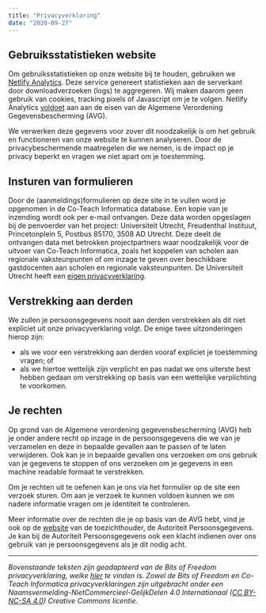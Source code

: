 ```yaml
---
title: "Privacyverklaring"
date: "2020-09-27"
---
```


## Gebruiksstatistieken website

Om gebruiksstatistieken op onze website bij te houden, gebruiken we
[Netlify Analytics](https://www.netlify.com/products/analytics/). Deze service
genereert statistieken aan de serverkant door downloadverzoeken (logs) te
aggregeren. Wij maken daarom geen gebruik van cookies, tracking pixels of
Javascript om je te volgen. Netlify Analytics
[voldoet](https://www.netlify.com/gdpr-ccpa) aan aan de eisen van de Algemene
Verordening Gegevensbescherming (AVG).

We verwerken deze gegevens voor zover dit noodzakelijk is om het gebruik en
functioneren van onze website te kunnen analyseren. Door de privacybeschermende
maatregelen die we nemen, is de impact op je privacy beperkt en vragen we niet
apart om je toestemming.

## Insturen van formulieren

Door de (aanmeldings)formulieren op deze site in te vullen word je opgenomen in
de Co-Teach Informatica database. Een kopie van je inzending wordt ook per
e-mail ontvangen. Deze data worden opgeslagen bij de penvoerder van het project:
Universiteit Utrecht, Freudenthal Instituut, Princetonplein 5, Postbus 85170,
3508 AD Utrecht. Deze deelt de ontvangen data met betrokken projectpartners waar
noodzakelijk voor de uitvoer van Co-Teach Informatica, zoals het koppelen van
scholen aan regionale vaksteunpunten of om inzage te geven over beschikbare
gastdocenten aan scholen en regionale vaksteunpunten. De Universiteit Utrecht
heeft een
[eigen privacyverklaring](https://www.uu.nl/organisatie/privacyverklaring-universiteit-utrecht).

## Verstrekking aan derden

We zullen je persoonsgegevens nooit aan derden verstrekken als dit niet
expliciet uit onze privacyverklaring volgt. De enige twee uitzonderingen hierop
zijn:

- als we voor een verstrekking aan derden vooraf expliciet je toestemming
  vragen; of
- als we hiertoe wettelijk zijn verplicht en pas nadat we ons uiterste best
  hebben gedaan om verstrekking op basis van een wettelijke verplichting te
  voorkomen.

## Je rechten

Op grond van de Algemene verordening gegevensbescherming (AVG) heb je onder
andere recht op inzage in de persoonsgegevens die we van je verzamelen en deze
in bepaalde gevallen aan te passen of te laten verwijderen. Ook kan je in
bepaalde gevallen ons verzoeken om ons gebruik van je gegevens te stoppen of ons
verzoeken om je gegevens in een machine readable formaat te verstrekken.

Om je rechten uit te oefenen kan je ons via het formulier op de site een verzoek
sturen. Om aan je verzoek te kunnen voldoen kunnen we om nadere informatie
vragen om je identiteit te controleren.

Meer informatie over de rechten die je op basis van de AVG hebt, vind je ook op
de
[website](https://autoriteitpersoonsgegevens.nl/nl/onderwerpen/algemene-informatie-avg/rechten-van-betrokkenen)
van de toezichthouder, de Autoriteit Persoonsgegevens. Je kan bij de Autoriteit
Persoonsgegevens ook een klacht indienen over ons gebruik van je
persoonsgegevens als je dit nodig acht.

---

_Bovenstaande teksten zijn geadapteerd van de Bits of Freedom privacyverklaring,
welke [hier](https://www.bitsoffreedom.nl/privacy-en-voorwaarden/) te vinden is.
Zowel de Bits of Freedom en Co-Teach Informatica privacyverklaringen zijn
uitgebracht onder een Naamsvermelding-NietCommercieel-GelijkDelen 4.0
Internationaal
([CC BY-NC-SA 4.0](https://creativecommons.org/licenses/by-nc-sa/4.0/deed.nl))
Creative Commons licentie._

